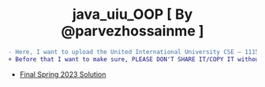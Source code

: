 <h1 align="center" id="title">java_uiu_OOP [ By @parvezhossainme ]</h1>

```diff
- Here, I want to upload the United International University CSE — 1115 Course, Object Oriented Programming Terms’ Questions’ solutions.
+ Before that I want to make sure, PLEASE DON'T SHARE IT/COPY IT without my permission! Y ou can just share the GitHub Link Only!
```

* [Final Spring 2023 Solution](https://github.com/parvezhossainme/java_uiu_OOP/blob/OOP_2022/Final%20Spring%202022.md) 
